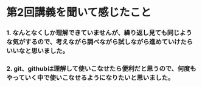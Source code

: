 # 第2回講義を聞いて感じたこと
### 1. なんとなくしか理解できていませんが、繰り返し見ても同じような気がするので、考えながら調べながら試しながら進めていけたらいいなと思いました。
### 2. git、githubは理解して使いこなせたら便利だと思うので、何度もやっていく中で使いこなせるようになりたいと思いました。
